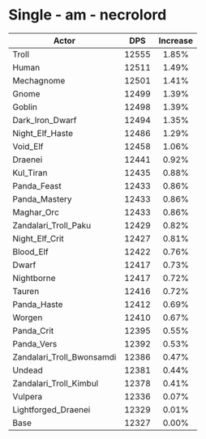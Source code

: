 # Single - am - necrolord
| Actor | DPS | Increase |
|---|:---:|:---:|
|Troll|12555|1.85%|
|Human|12511|1.49%|
|Mechagnome|12501|1.41%|
|Gnome|12499|1.39%|
|Goblin|12498|1.39%|
|Dark_Iron_Dwarf|12494|1.35%|
|Night_Elf_Haste|12486|1.29%|
|Void_Elf|12458|1.06%|
|Draenei|12441|0.92%|
|Kul_Tiran|12435|0.88%|
|Panda_Feast|12433|0.86%|
|Panda_Mastery|12433|0.86%|
|Maghar_Orc|12433|0.86%|
|Zandalari_Troll_Paku|12429|0.82%|
|Night_Elf_Crit|12427|0.81%|
|Blood_Elf|12422|0.76%|
|Dwarf|12417|0.73%|
|Nightborne|12417|0.72%|
|Tauren|12416|0.72%|
|Panda_Haste|12412|0.69%|
|Worgen|12410|0.67%|
|Panda_Crit|12395|0.55%|
|Panda_Vers|12392|0.53%|
|Zandalari_Troll_Bwonsamdi|12386|0.47%|
|Undead|12381|0.44%|
|Zandalari_Troll_Kimbul|12378|0.41%|
|Vulpera|12336|0.07%|
|Lightforged_Draenei|12329|0.01%|
|Base|12327|0.00%|
